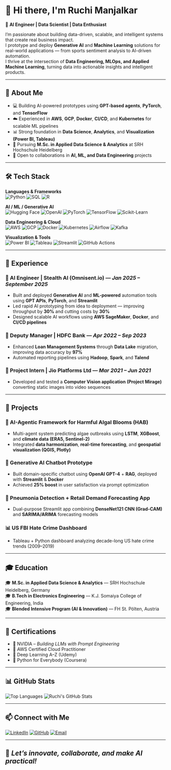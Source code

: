 # 👋 Hi there, I'm **Ruchi Manjalkar**

🎯 **AI Engineer | Data Scientist | Data Enthusiast**

I’m passionate about building data-driven, scalable, and intelligent systems that create real business impact.  
I prototype and deploy **Generative AI** and **Machine Learning** solutions for real-world applications — from sports sentiment analysis to AI-driven automation.  
I thrive at the intersection of **Data Engineering, MLOps, and Applied Machine Learning**, turning data into actionable insights and intelligent products.

---

## 🧠 About Me
- 💻 Building AI-powered prototypes using **GPT-based agents**, **PyTorch**, and **TensorFlow**
- ☁️ Experienced in **AWS**, **GCP**, **Docker**, **CI/CD**, and **Kubernetes** for scalable ML pipelines
- 📊 Strong foundation in **Data Science**, **Analytics**, and **Visualization (Power BI, Tableau)**
- 🌱 Pursuing **M.Sc. in Applied Data Science & Analytics** at SRH Hochschule Heidelberg
- 🤝 Open to collaborations in **AI, ML, and Data Engineering** projects

---

## 🛠 Tech Stack

**Languages & Frameworks**  
![Python](https://img.shields.io/badge/Python-3776AB?style=flat&logo=python&logoColor=white)
![SQL](https://img.shields.io/badge/SQL-4479A1?style=flat&logo=postgresql&logoColor=white)
![R](https://img.shields.io/badge/R-276DC3?style=flat&logo=r&logoColor=white)

**AI / ML / Generative AI**  
![Hugging Face](https://img.shields.io/badge/HuggingFace-FEDC00?style=flat&logo=huggingface&logoColor=black)
![OpenAI](https://img.shields.io/badge/OpenAI-412991?style=flat&logo=openai&logoColor=white)
![PyTorch](https://img.shields.io/badge/PyTorch-EE4C2C?style=flat&logo=pytorch&logoColor=white)
![TensorFlow](https://img.shields.io/badge/TensorFlow-FF6F00?style=flat&logo=tensorflow&logoColor=white)
![Scikit-Learn](https://img.shields.io/badge/Scikit--Learn-F7931E?style=flat&logo=scikitlearn&logoColor=white)

**Data Engineering & Cloud**  
![AWS](https://img.shields.io/badge/AWS-232F3E?style=flat&logo=amazonaws&logoColor=white)
![GCP](https://img.shields.io/badge/Google%20Cloud-4285F4?style=flat&logo=googlecloud&logoColor=white)
![Docker](https://img.shields.io/badge/Docker-2496ED?style=flat&logo=docker&logoColor=white)
![Kubernetes](https://img.shields.io/badge/Kubernetes-326CE5?style=flat&logo=kubernetes&logoColor=white)
![Airflow](https://img.shields.io/badge/Apache%20Airflow-017CEE?style=flat&logo=apacheairflow&logoColor=white)
![Kafka](https://img.shields.io/badge/Apache%20Kafka-231F20?style=flat&logo=apachekafka&logoColor=white)

**Visualization & Tools**  
![Power BI](https://img.shields.io/badge/Power%20BI-F2C811?style=flat&logo=powerbi&logoColor=black)
![Tableau](https://img.shields.io/badge/Tableau-E97627?style=flat&logo=tableau&logoColor=white)
![Streamlit](https://img.shields.io/badge/Streamlit-FF4B4B?style=flat&logo=streamlit&logoColor=white)
![GitHub Actions](https://img.shields.io/badge/GitHub%20Actions-2088FF?style=flat&logo=githubactions&logoColor=white)

---

## 💼 Experience

### 🧠 AI Engineer | Stealth AI (Omnisent.io) — *Jan 2025 – September 2025*
- Built and deployed **Generative AI** and **ML-powered** automation tools using **GPT APIs**, **PyTorch**, and **Streamlit**  
- Led rapid AI prototyping from idea to deployment — improving throughput by **30%** and cutting costs by **30%**  
- Designed scalable AI workflows using **AWS SageMaker**, **Docker**, and **CI/CD pipelines**

### 🏦 Deputy Manager | HDFC Bank — *Apr 2022 – Sep 2023*
- Enhanced **Loan Management Systems** through **Data Lake** migration, improving data accuracy by **97%**  
- Automated reporting pipelines using **Hadoop**, **Spark**, and **Talend**

### 🧩 Project Intern | Jio Platforms Ltd — *Mar 2021 – Jun 2021*
- Developed and tested a **Computer Vision application (Project Mirage)** converting static images into video sequences

---

## 🧪 Projects

### 🌊 AI-Agentic Framework for Harmful Algal Blooms (HAB)
- Multi-agent system predicting algae outbreaks using **LSTM**, **XGBoost**, and **climate data (ERA5, Sentinel-2)**
- Integrated **data harmonization**, **real-time forecasting**, and **geospatial visualization (QGIS, Plotly)**

### 💬 Generative AI Chatbot Prototype
- Built domain-specific chatbot using **OpenAI GPT-4** + **RAG**, deployed with **Streamlit** & **Docker**
- Achieved **25% boost** in user satisfaction via prompt optimization

### 🩻 Pneumonia Detection + Retail Demand Forecasting App
- Dual-purpose Streamlit app combining **DenseNet121 CNN (Grad-CAM)** and **SARIMA/ARIMA** forecasting models

### 📊 US FBI Hate Crime Dashboard
- Tableau + Python dashboard analyzing decade-long US hate crime trends (2009–2019)

---

## 🎓 Education

🎓 **M.Sc. in Applied Data Science & Analytics** — SRH Hochschule Heidelberg, Germany  
🎓 **B.Tech in Electronics Engineering** — K.J. Somaiya College of Engineering, India  
🎓 **Blended Intensive Program (AI & Innovation)** — FH St. Pölten, Austria  

---

## 🧾 Certifications
- 🧩 NVIDIA – *Building LLMs with Prompt Engineering*  
- 🧠 AWS Certified Cloud Practitioner  
- 🧮 Deep Learning A–Z (Udemy)  
- 🐍 Python for Everybody (Coursera)  

---

## 📊 GitHub Stats

![Top Languages](https://github-readme-stats.vercel.app/api/top-langs/?username=Ruch260920&layout=compact&theme=radical)
![Ruchi's GitHub Stats](https://github-readme-stats.vercel.app/api?username=Ruch260920&show_icons=true&theme=radical)

---

## 📫 Connect with Me
[![LinkedIn](https://img.shields.io/badge/-LinkedIn-blue?logo=linkedin&style=flat)](https://www.linkedin.com/in/ruchi-manjalkar-360a97191)
[![GitHub](https://img.shields.io/badge/-GitHub-black?logo=github&style=flat)](https://github.com/Ruch260920)
[![Email](https://img.shields.io/badge/-Email-informational?logo=gmail&style=flat)](mailto:ruchimanjalkar23@gmail.com)

---

## 🚀 *Let’s innovate, collaborate, and make AI practical!*
